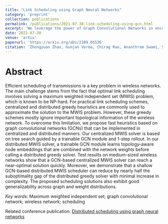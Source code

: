 ```yaml
---
title: "Link Scheduling using Graph Neural Networks"
category: 'preprint'
collection: publications
permalink: /publications/2021-07-30-link-scheduling-using-gcn.html
excerpt: 'We leverage the power of Graph Convolutional Networks in encoding topological information into node embeddings, to enhance the existing algorithmic frameworks of distributed greedy scheduler as well as centralized tree search for solving maximum weighted independent set (MWIS) problem in an efficient and approximate manner. This improves the performance of both distributed and centralized link scheduling in wireless multi-hop networks.'
date: 2021-07-30
venue: 'arXiv'
paperurl: 'https://arxiv.org/abs/2109.05536'
citation: 'Zhongyuan Zhao, Gunjan Verma, Chirag Rao, Ananthram Swami, Santiago Segarra, &quot; Link Scheduling Using Graph Neural Networks,&quot; submitted to <i>IEEE Journal of Selected Topics in Signal Processing</i>, Preprint arXiv:2109.05536.'
---
```


Abstract
===
Efficient scheduling of transmissions is a key problem in wireless networks. The main challenge stems from the fact that optimal link scheduling involves solving a maximum weighted independent set (MWIS) problem, which is known to be NP-hard. For practical link scheduling schemes, centralized and distributed greedy heuristics are commonly used to approximate the solution to the MWIS problem. However, these greedy schemes mostly ignore important topological information of the wireless network. To overcome this limitation, we propose fast heuristics based on graph convolutional networks (GCNs) that can be implemented in centralized and distributed manners. Our centralized MWIS solver is based on tree search guided by a trainable GCN module and 1-step rollout. In our distributed MWIS solver, a trainable GCN module learns topology-aware node embeddings that are combined with the network weights before calling a distributed greedy solver. Test results on medium-sized wireless networks show that a GCN-based centralized MWIS solver can reach a near-optimal solution quickly. Moreover, we demonstrate that a shallow GCN-based distributed MWIS scheduler can reduce by nearly half the suboptimality gap of the distributed greedy solver with minimal increase in complexity. The proposed scheduling solutions also exhibit good generalizability across graph and weight distributions.


_Key words_: Maximum weighted independent set; graph convolutional network; wireless network; scheduling

Related conference publication: [Distributed scheduling using graph neural networks](/publications/2021-01-30-DGCN.html)


